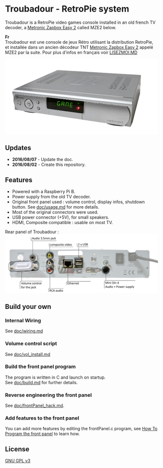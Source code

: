 ﻿# Troubadour - RetroPie system
Troubadour is a RetroPie video games console installed in an old french TV decoder, a [Metronic Zapbox Easy 2](http://www.fnac.com/Metronic-Zapbox-Easy-2/a1663879/w-4) called MZE2 below.

**Fr**   
Troubadour est une console de jeux Rétro utilisant la distribution RetroPie, et installée dans un ancien décodeur TNT [Metronic Zapbox Easy 2](http://www.fnac.com/Metronic-Zapbox-Easy-2/a1663879/w-4) appelé MZE2 par la suite.
Pour plus d'infos en français voir [LISEZMOI.MD](LISEZMOI.MD)

![troubadour](doc/media/troubadour.png)

## Updates
* **2016/08/07** - Update the doc.
* **2016/08/02** - Create this repository.

## Features
* Powered with a Raspberry Pi B.
* Power supply from the old TV decoder.
* Original front panel used : volume control, display infos, shutdown button.    See [doc/usage.md](doc/usage.md) for more details.
* Most of the original connectors were used.
* USB power connector (+5V), for small speakers.
* HDMI, Composite compatible : usable on most TV.

Rear panel of Troubadour :
![rear panel](doc/media/rearPanel.jpg)

## Build your own

### Internal Wiring
See [doc/wiring.md](doc/wiring.md)

### Volume control script
See [doc/vol_install.md](doc/vol_install.md)

### Build the front panel program
The program is written in C and launch on startup.   
See [doc/build.md](doc/build.md) for further details.

### Reverse engineering the front panel
See [doc/frontPanel_hack.md](doc/frontPanel_hack.md).

### Add features to the front panel
You can add more features by editing the frontPanel.c program, see [How To Program the front panel](doc/how_to_program.md) to learn how.

## License
[GNU GPL v3](LICENSE)
